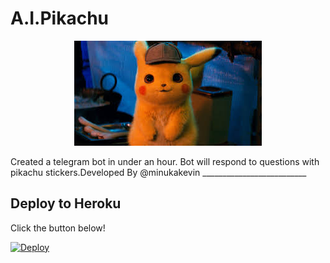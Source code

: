 # A.I.Pikachu
<p align="center">
  <img src="https://raw.githubusercontent.com/minuka23/A.I.Pikachu/main/images.jpeg" alt="A.I.Pikachu">
</p>
Created a telegram bot in under an hour. Bot will respond to questions with pikachu stickers.Developed By @minukakevin
__________________________

## Deploy to Heroku
Click the button below!  

[![Deploy](https://www.herokucdn.com/deploy/button.svg)](https://deploy.ultroid.tech)
